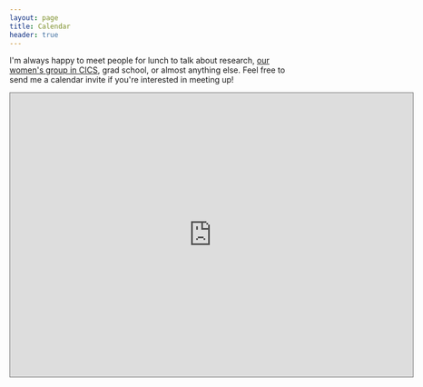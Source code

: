 ```yaml
---
layout: page
title: Calendar
header: true 
---
```


I'm always happy to meet people for lunch to talk about research, [our women's group in CICS](http://cics.umass.edu/~women), grad school, or almost anything else. Feel free to send me a calendar invite if you're interested in meeting up!

<iframe src="https://calendar.google.com/calendar/embed?title=Emma%27s%20Life&amp;mode=WEEK&amp;height=600&amp;wkst=1&amp;bgcolor=%23FFFFFF&amp;src=etosch%40gmail.com&amp;color=%23333333&amp;src=ticr6iijim5m5sugqvjqe3df2k%40group.calendar.google.com&amp;color=%235229A3&amp;ctz=America%2FNew_York" style="border:solid 1px #777" width="710" height="500" frameborder="0" scrolling="no"></iframe>


